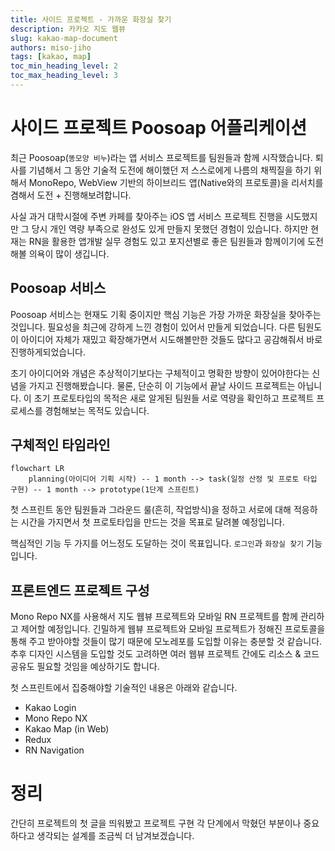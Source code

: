 ```yaml
---
title: 사이드 프로젝트 - 가까운 화장실 찾기
description: 카카오 지도 웹뷰
slug: kakao-map-document
authors: miso-jiho
tags: [kakao, map]
toc_min_heading_level: 2
toc_max_heading_level: 3
---
```


# 사이드 프로젝트 Poosoap 어플리케이션

최근 Poosoap(`똥모양 비누`)라는 앱 서비스 프로젝트를 팀원들과 함께 시작했습니다. 퇴사를 기념해서 그 동안 기술적 도전에 해이했던 저 스스로에게 나름의 채찍질을 하기 위해서 MonoRepo, WebView 기반의 하이브리드 앱(Native와의 프로토콜)을 리서치를 겸해서 도전 + 진행해보려합니다.

사실 과거 대학시절에 주변 카페를 찾아주는 iOS 앱 서비스 프로젝트 진행을 시도했지만 그 당시 개인 역량 부족으로 완성도 있게 만들지 못했던 경험이 있습니다. 하지만 현재는 RN을 활용한 앱개발 실무 경험도 있고 포지션별로 좋은 팀원들과 함께이기에 도전해볼 의욕이 많이 생깁니다.

## Poosoap 서비스

Poosoap 서비스는 현재도 기획 중이지만 핵심 기능은 가장 가까운 화장실을 찾아주는 것입니다. 필요성을 최근에 강하게 느낀 경험이 있어서 만들게 되었습니다. 다른 팀원도 이 아이디어 자체가 재밌고 확장해가면서 시도해볼만한 것들도 많다고 공감해줘서 바로 진행하게되었습니다.

초기 아이디어와 개념은 추상적이기보다는 구체적이고 명확한 방향이 있어야한다는 신념을 가지고 진행해봤습니다. 물론, 단순히 이 기능에서 끝날 사이드 프로젝트는 아닙니다. 이 초기 프로토타입의 목적은 새로 알게된 팀원들 서로 역량을 확인하고 프로젝트 프로세스를 경험해보는 목적도 있습니다.

## 구체적인 타임라인

```mermaid
flowchart LR
    planning(아이디어 기획 시작) -- 1 month --> task(일정 산정 및 프로토 타입 구현) -- 1 month --> prototype(1단계 스프린트)
```

첫 스프린트 동안 팀원들과 그라운드 룰(흔히, 작업방식)을 정하고 서로에 대해 적응하는 시간을 가지면서 첫 프로토타입을 만드는 것을 목표로 달려볼 예정입니다.

핵심적인 기능 두 가지를 어느정도 도달하는 것이 목표입니다. `로그인`과 `화장실 찾기` 기능입니다.

## 프론트엔드 프로젝트 구성

Mono Repo NX를 사용해서 지도 웹뷰 프로젝트와 모바일 RN 프로젝트를 함께 관리하고 제어할 예정입니다. 긴밀하게 웹뷰 프로젝트와 모바일 프로젝트가 정해진 프로토콜을 통해 주고 받아야할 것들이 많기 때문에 모노레포를 도입할 이유는 충분할 것 같습니다. 추후 디자인 시스템을 도입할 것도 고려하면 여러 웹뷰 프로젝트 간에도 리소스 & 코드 공유도 필요할 것임을 예상하기도 합니다.

첫 스프린트에서 집중해야할 기술적인 내용은 아래와 같습니다.

- Kakao Login
- Mono Repo NX
- Kakao Map (in Web)
- Redux
- RN Navigation

# 정리

간단히 프로젝트의 첫 글을 띄워봤고 프로젝트 구현 각 단계에서 막혔던 부분이나 중요하다고 생각되는 설계를 조금씩 더 남겨보겠습니다.
